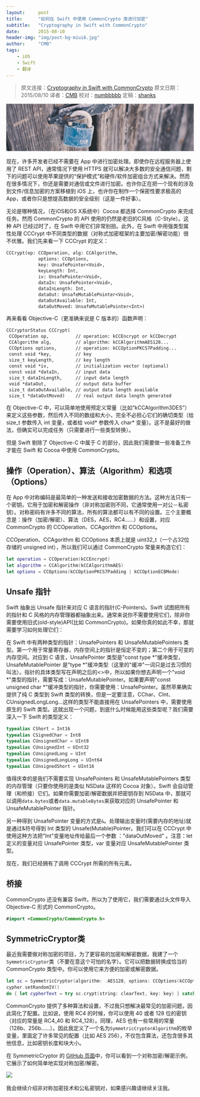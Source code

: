 ```yaml
---
layout:     post
title:      "如何在 Swift 中使用 CommonCrypto 类进行加密"
subtitle:   "Cryptography in Swift with CommonCrypto"
date:       2015-08-10
header-img: "img/post-bg-miui6.jpg"
author:     "CMB"
tags:
    - iOS
    - Swift
    - 翻译
---
```


> 原文连接：[Cryptography in Swift with CommonCrypto](http://digitalleaves.com/blog/2015/08/commoncrypto-in-swift) 原文日期：2015/08/10
> 译者：[CMB](https://github.com/chenmingbiao) 校对：[numbbbbb](https://github.com/numbbbbb) 定稿：[shanks](http://codebuild.me)


![](/img/cryptography-in-swift-with-commoncrypto-pic1.jpg)

现在，许多开发者已经不需要在 App 中进行加密处理。即使你在远程服务器上使用了 REST API，通常情况下使用 HTTPS 就可以解决大多数的安全通信问题，剩下的问题可以使用苹果提供的“保护模式”和硬件/软件加密组合方式来解决。然而在很多情况下，你还是需要对通信或文件进行加密。也许你正在把一个现有的涉及到文件/信息加密的方案移植到 iOS 上，也许你在制作一个保密性要求极高的App，或者你只是想提高数据的安全级别（这是一件好事）。



无论是哪种情况，（在iOS和OS X系统中）Cocoa 都选择 CommonCrypto 来完成任务。然而 CommonCrypto 的 API 使用的仍然是老旧的C风格（C-Style）。这种 API 已经过时了，在 Swift 中用它们非常别扭。此外，在 Swift 中用强类型属性处理 CCCrypt 中不同类型的数据（对称式加密框架的主要加密/解密功能）很不优雅。我们先来看一下 CCCrypt 的定义：

```
CCCrypt(op: CCOperation, alg: CCAlgorithm, 
			options: CCOptions, 
			key: UnsafePointer<Void>, 
			keyLength: Int, 
			iv: UnsafePointer<Void>, 
			dataIn: UnsafePointer<Void>, 
			dataInLength: Int, 
			dataOut: UnsafeMutablePointer<Void>, 
			dataOutAvailable: Int, 
			dataOutMoved: UnsafeMutablePointer<Int>)
```

再来看看 Objective-C（更准确来说是 C 版本的）函数声明：

```
CCCryptorStatus CCCrypt(
 CCOperation op,          // operation: kCCEncrypt or kCCDecrypt
 CCAlgorithm alg,         // algorithm: kCCAlgorithmAES128... 
 CCOptions options,       // operation: kCCOptionPKCS7Padding...
 const void *key,         // key
 size_t keyLength,        // key length
 const void *iv,          // initialization vector (optional)
 const void *dataIn,      // input data
 size_t dataInLength,     // input data length
 void *dataOut,           // output data buffer
 size_t dataOutAvailable, // output data length available
 size_t *dataOutMoved)    // real output data length generated
```

在 Objective-C 中，可以简单地使用预定义常量（比如“kCCAlgorithm3DES”）来定义这些参数，然后传入不同的数组和大小，完全不必担心它们的确切类型（给 size_t 参数传入 int 变量，或者给 void* 参数传入 char* 变量）。这不是最好的做法，但确实可以完成任务（只需要进行一些类型转换）。

但是 Swift 剔除了 Objective-C 中属于 C 的部分，因此我们需要做一些准备工作才能在 Swift 和 Cocoa 中使用 CommonCrypto。

## 操作（Operation）、算法（Algorithm）和选项（Options）

在 App 中对称编码是最简单的一种发送和接收加密数据的方法。这种方法只有一个密钥，它用于加密和解密操作（非对称加密则不同，它通常使用一对公－私密钥）。对称密码有许多不同的算法，所有的算法都可以有不同的设置。三个主要概念是：操作（加密/解密）、算法（DES，AES，RC4……）和设置，对应 CommonCrypto 的 CCOperation、CCAgorithm 和 CCOptions。

CCOperation、CCAgorithm 和 CCOptions 本质上就是 uint32_t（一个占32位存储的 unsigned int），所以我们可以通过 CommonCrypto 常量来构造它们：

```swift
let operation = CCOperation(kCCEncrypt)
let algorithm = CCAlgorithm(kCCAlgorithmAES)
let options = CCOptions(kCCOptionPKCS7Padding | kCCOptionECBMode)
```

## Unsafe 指针

Swift 抽象出 Unsafe 指针来对应 C 语言的指针(C-Pointers)。Swift 试图把所有的指针和 C 风格的内存管理器都抽象出来。通常来说你不需要使用它们，除非你需要使用旧式(old-style)API(比如 CommonCrypto)。如果你真的如此不幸，那就需要学习如何处理它们：

在 Swift 中有两种类型的指针：UnsafePointers 和 UnsafeMutablePointers 类型。第一个用于常量寄存器，内存空间上的指针是恒定不变的；第二个用于可变的内存空间。对应到 C 语言，UnsafePointer 类型是"const type \*"缓冲类型，UnsafeMutablePointer 是"type \*"缓冲类型（这里的"缓冲"一词只是过去习惯的叫法）。指针的具体类型写在声明之后的<>中，所以如果你想去声明一个"void \*"类型的指针，需要写成：UnsafeMutablePointer<Void>。如果要声明"const unsigned char \*"缓冲类型的指针，你需要使用：UnsafePointer<UInt8>。虽然苹果确实提供了纯 C 类型到 Swift 类型的转换，但是一定要注意，CChar、CInt、CUnsignedLongLong…这样的类型不能直接用在 UnsafePointers 中，需要使用原生的 Swift 类型。这就出现一个问题，到底什么时候能用这些类型呢？我们需要深入一下 Swift 的类型定义：

```swift
typealias CShort = Int16
typealias CSignedChar = Int8
typealias CUnsignedChar = UInt8
typealias CUnsignedInt = UInt32
typealias CUnsignedLong = UInt
typealias CUnsignedLongLong = UInt64
typealias CUnsignedShort = UInt16
```

值得庆幸的是我们不需要实现 UnsafePointers 和 UnsafeMutablePointers 类型的内存管理（只要你使用的是类似 NSData 这样的 Cocoa 对象）。Swift 会自动管理（和桥接）它们。如果你需要加密/解密数据并把密钥存到 NSData 中，那就可以调用`data.bytes`或者`data.mutableBytes`来获取对应的 UnsafePointer 和 UnsafeMutablePointer 指针。

另一种得到 UnsafePointer 变量的方式是`&`。处理输出变量时(需要内存的地址)就是通过&符号得到 Int 类型的 Unsafe(Mutable)Pointer<Int>。我们可以在 CCCrypt 中使用这种方法把"Int"变量地址传给最后一个参数 ："dataOutMoved" 。注意：let 定义的变量对应 UnsafePointer<Type> 类型，var 变量对应 UnsafeMutablePointer<Type> 类型。

现在，我们已经拥有了调用 CCCrypt 所需的所有元素。

## 桥接

CommonCrypto 还没有兼容 Swift，所以为了使用它，我们需要通过头文件导入 Objective-C 形式的 CommonCrypto。


```swift
#import <CommonCrypto/CommonCrypto.h>
```

## SymmetricCryptor类

最近我需要做对称加密的项目，为了更容易的加密和解密数据，我建了一个`SymmetricCryptor`类（不要在意这个可怕的名字）。它可以把数据转换成恰当的 CommonCrypto 类型中。你可以使用它来方便的加密或解密数据。

```swift
let sc = SymmetricCryptor(algorithm: .AES128, options: CCOptions(kCCOptionPKCS7Padding))
cypher.setRandomIV()
do { let cypherText = try sc.crypt(string: clearText, key: key) } catch { print("Error while encrypting: \(error)") }
```

CommonCrypto 提供了多种算法和设置，不过我只想解决最常见的加密问题，因此简化了配置。比如说，使用 RC4 的时候，你可以使用 40 或者 128 位的密钥（对应的常量是 RC4_40 和 RC4_128）。同理，AES 也有一些常用的常量（128b、256b……）。因此我定义了一个名为`SymmetricCryptorAlgorithm`的枚举变量，里面定了许多常见的配置（比如 AES 256），不仅包含算法，还包含很多其他信息，比如密钥长度和块大小。

在 SymmetricCryptor 的 [GitHub 页面](https://github.com/DigitalLeaves/CommonCrypto-in-Swift)中，你可以看到一个对称加密/解密示例，它展示了如何简单地实现对称加密/解密。

![](http://swift.gg/img/articles/commoncrypto-in-swift/36052539.jpg)

我会继续介绍非对称加密技术和公私密钥对，如果感兴趣请继续关注我。